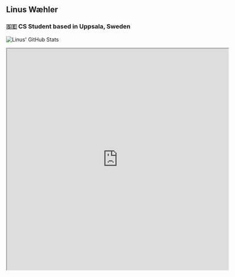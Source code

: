 ## Linus Wæhler
### :sweden: CS Student based in Uppsala, Sweden

![Linus' GitHub Stats](https://github-readme-stats.vercel.app/api?username=lnus&show_icons=true&theme=radical)
<iframe width=600 height=600 src="http://localhost:8000"></iframe>
